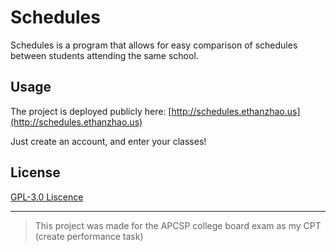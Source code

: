# Schedules

Schedules is a program that allows for easy comparison of schedules between students attending the same school.

## Usage

The project is deployed publicly here: [http://schedules.ethanzhao.us](http://schedules.ethanzhao.us)

Just create an account, and enter your classes!

## License

[GPL-3.0 Liscence](https://choosealicense.com/licenses/gpl-3.0/)

-----

> This project was made for the APCSP college board exam as my CPT (create performance task)